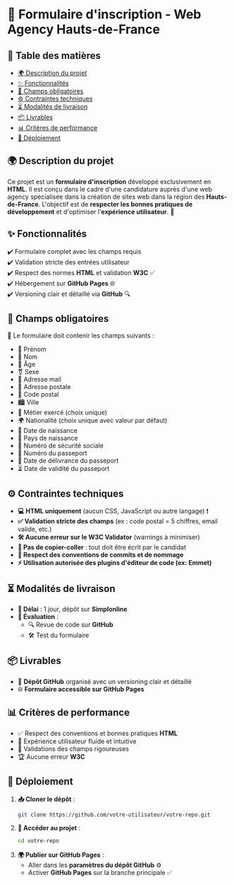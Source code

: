 # 📜 Formulaire d'inscription - Web Agency Hauts-de-France

## 📖 Table des matières
- [🌍 Description du projet](#-description-du-projet)
- [✨ Fonctionnalités](#-fonctionnalités)
- [📝 Champs obligatoires](#-champs-obligatoires)
- [⚙️ Contraintes techniques](#-contraintes-techniques)
- [⏳ Modalités de livraison](#-modalités-de-livraison)
- [📦 Livrables](#-livrables)
- [📊 Critères de performance](#-critères-de-performance)
- [🚀 Déploiement](#-déploiement)

## 🌍 Description du projet
Ce projet est un **formulaire d'inscription** développé exclusivement en **HTML**. Il est conçu dans le cadre d'une candidature auprès d'une web agency spécialisée dans la création de sites web dans la région des **Hauts-de-France**. L'objectif est de **respecter les bonnes pratiques de développement** et d'optimiser l'**expérience utilisateur**. 🚀

## ✨ Fonctionnalités
✔️ Formulaire complet avec les champs requis  
✔️ Validation stricte des entrées utilisateur  
✔️ Respect des normes **HTML** et validation **W3C** ✅  
✔️ Hébergement sur **GitHub Pages** 🌐  
✔️ Versioning clair et détaillé via **GitHub** 🔍  


## 📝 Champs obligatoires
📌 Le formulaire doit contenir les champs suivants :
- 🧑 Prénom
- 👤 Nom
- 🔢 Âge
- ⚧️ Sexe
- 📧 Adresse mail
- 🏡 Adresse postale
- 📮 Code postal
- 🏙️ Ville
- 💼 Métier exercé (choix unique)
- 🌍 Nationalité (choix unique avec valeur par défaut)
- 🎂 Date de naissance
- 🏴 Pays de naissance
- 🔐 Numéro de sécurité sociale
- 🛂 Numéro du passeport
- 📅 Date de délivrance du passeport
- ⏳ Date de validité du passeport

## ⚙️ Contraintes techniques
- **💻 HTML uniquement** (aucun CSS, JavaScript ou autre langage) ❗
- **✅ Validation stricte des champs** (ex : code postal = 5 chiffres, email valide, etc.)
- **🛠️ Aucune erreur sur le W3C Validator** (warnings à minimiser)
- **🚫 Pas de copier-coller** : tout doit être écrit par le candidat
- **📌 Respect des conventions de commits et de nommage**
- **⚡ Utilisation autorisée des plugins d'éditeur de code (ex: Emmet)**

## ⏳ Modalités de livraison
- **📅 Délai** : 1 jour, dépôt sur **Simplonline**
- **🧐 Évaluation** : 
  - 🔍 Revue de code sur **GitHub**
  - 🛠️ Test du formulaire

## 📦 Livrables
- 📂 **Dépôt GitHub** organisé avec un versioning clair et détaillé
- 🌐 **Formulaire accessible sur GitHub Pages**

## 📊 Critères de performance
- ✅ Respect des conventions et bonnes pratiques **HTML**
- 🚀 Expérience utilisateur fluide et intuitive
- 🔎 Validations des champs rigoureuses
- 🏆 Aucune erreur **W3C**

## 🚀 Déploiement
1. **📥 Cloner le dépôt** :
   ```bash
   git clone https://github.com/votre-utilisateur/votre-repo.git
   ```
2. **📂 Accéder au projet** :
   ```bash
   cd votre-repo
   ```
3. **🌍 Publier sur GitHub Pages** :
   - Aller dans les **paramètres du dépôt GitHub** ⚙️
   - Activer **GitHub Pages** sur la branche principale ✅